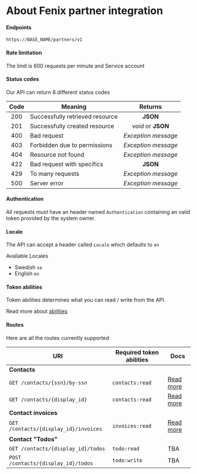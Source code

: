 # About Fenix partner integration

#### Endpoints

`https://BASE_NAME/partners/v1`

#### Rate limitation

The limit is 600 requests per minute and  Service account

#### Status codes

Our API can return 8 different status codes

| Code | Meaning                         |       Returns       |
| :--: | ------------------------------- | :-----------------: |
| 200  | Successfully retrieved resource |      **JSON**       |
| 201  | Successfully created resource   | _void_ or **JSON**  |
| 400  | Bad request                     | _Exception message_ |
| 403  | Forbidden due to permissions    | _Exception message_ |
| 404  | Resource not found              | _Exception message_ |
| 422  | Bad request with specifics      |      **JSON**       |
| 429  | To many requests                | _Exception message_ |
| 500  | Server error                    | _Exception message_ |

#### Authentication
All requests _must_ have an header named `Authentication` containing an valid token provided by the system owner.

#### Locale

The API can accept a header called `Locale` which defaults to `en`

Available Locales

* Swedish `se`
* English `en`

#### Token abilities

Token abilities determines what you can read / write from the API.

Read more about [abilities](docs/abilities.md)


#### Routes

Here are all the routes currently supported

| URI                                   | Required token abilities | Docs                          |
| ------------------------------------- | ------------------------ | ----------------------------- |
| **Contacts**                          |                          |                               |
| `GET /contacts/{ssn}/by-ssn`          | `contacts:read`          | [Read more](docs/contacts.md) |
| `GET /contacts/{display_id}`          | `contacts:read`          | [Read more](docs/contacts.md) |
| **Contact invoices**                  |                          |                               |
| `GET /contacts/{display_id}/invoices` | `invoices:read`          | [Read more](docs/contacts.md) |
| **Contact "Todos"**                   |                          |                               |
| `GET /contacts/{display_id}/todos`    | `todo:read`              | TBA                           |
| `POST /contacts/{display_id}/todos`   | `todo:write`             | TBA                           |



